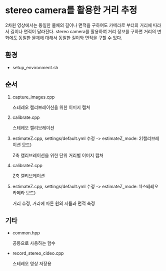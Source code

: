 # stereo camera를 활용한 거리 추정

2차원 영상에서는 동일한 물체의 길이나 면적을 구하여도 카메라로 부터의 거리에 따라서 길이나 면적이 달라진다.
stereo camera를 활용하여 거리 정보를 구하면 거리의 변화에도 동일한 물체에 대해서 동일한 길이와 면적을 구할 수 있다.


## 환경
* setup_environment.sh


## 순서
1. capture_images.cpp

    스테레오 캘리브레이션을 위한 이미지 캡쳐
2. calibrate.cpp

    스테레오 캘리브레이션
3. estimateZ.cpp, settings/default.yml 수정 -> estimateZ_mode: 2(캘리브레이션 모드)

    Z축 캘리브레이션을 위한 단위 거리별 이미지 캡쳐
4. calibrateZ.cpp

    Z축 캘리브레이션    
5. estimateZ.cpp, settings/default.yml 수정 -> estimateZ_mode: 1(스테레오 카메라 모드)

    거리 추정, 거리에 따른 원의 지름과 면적 측정


## 기타
* common.hpp

    공통으로 사용하는 함수
* record_stereo_cideo.cpp

    스테레오 영상 저장용
